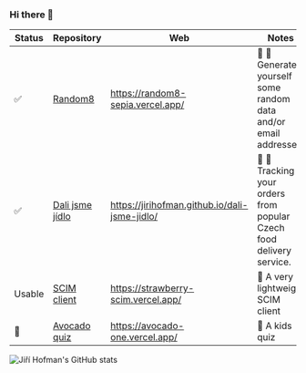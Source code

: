 ### Hi there 👋

| Status | Repository | Web | Notes |
| ------ | ---------- | --- | ----- |
| ✅ | [Random8](https://github.com/jirihofman/random8) | https://random8-sepia.vercel.app/ | 🎱 🎲 Generate yourself some random data and/or email addresses. |
| ✅ | [Dali jsme jídlo](https://github.com/jirihofman/dali-jsme-jidlo) | https://jirihofman.github.io/dali-jsme-jidlo/ | 🍟 🥯 Tracking your orders from popular Czech food delivery service. |
| Usable | [SCIM client](https://github.com/jirihofman/strawberry-scim) | https://strawberry-scim.vercel.app/ | 🍓 A very lightweight SCIM client |
| 🔨 | [Avocado quiz](https://github.com/jirihofman/avocado) | https://avocado-one.vercel.app/ | 🥑 A kids quiz |
<!--
**jirihofman/jirihofman** is a ✨ _special_ ✨ repository because its `README.md` (this file) appears on your GitHub profile.

Here are some ideas to get you started:

- 🌱 I’m currently learning ...
- 👯 I’m looking to collaborate on ...
- 🤔 I’m looking for help with ...
- 💬 Ask me about ...
- 📫 How to reach me: ...
- 😄 Pronouns: ...
- ⚡ Fun fact: ...
-->

![Jiří Hofman's GitHub stats](https://github-readme-stats.vercel.app/api?username=jirihofman&show_icons=true&theme=radical)

